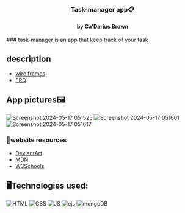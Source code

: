 <div align="center">

### Task-manager app📋
#### by Ca'Darius Brown

</div>
### task-manager is an app that keep track of your task  

## description
-  [wire frames](https://www.figma.com/design/FIIOlJ2AaoDznLKfBwwBFF/task-Manager?node-id=0-1&t=8dnJxieKUxxAtSBj-0)
-  [ERD](https://lucid.app/lucidchart/a6b3ef62-e251-41a4-9044-615bf1283322/edit?view_items=4xwL2Tlp1MNU&invitationId=inv_39320c98-e253-4411-87fb-c0b59a191f72)

## App pictures🖼️
![Screenshot 2024-05-17 051525](https://github.com/CaDarius45/Task-manager/assets/77362025/a49bffe3-0b16-48e9-8fc9-3c7ba3b494b7)
![Screenshot 2024-05-17 051601](https://github.com/CaDarius45/Task-manager/assets/77362025/d3411b31-f8fb-4c01-ad8a-ca71eda5ad6c)
![Screenshot 2024-05-17 051617](https://github.com/CaDarius45/Task-manager/assets/77362025/7a57d1b6-1bbf-457f-9120-8965eeb77d0e)


### 📡website resources
- [DeviantArt](https://www.deviantart.com/)
- [MDN](https://developer.mozilla.org/en-US/)
- [W3Schools](https://www.w3schools.com/)

## 🖥️Technologies used:
![HTML](https://img.shields.io/badge/HTML-239120?style=for-the-badge&logo=html5&logoColor=white)
![CSS](https://img.shields.io/badge/CSS-239120?&style=for-the-badge&logo=css3&logoColor=white)
![JS](https://img.shields.io/badge/JavaScript-F7DF1E?style=for-the-badge&logo=javascript&logoColor=black)
![ejs](https://img.shields.io/badge/Express.js-404D59?style=for-the-badge)
![mongoDB](https://img.shields.io/badge/MongoDB-4EA94B?style=for-the-badge&logo=mongodb&logoColor=white)

